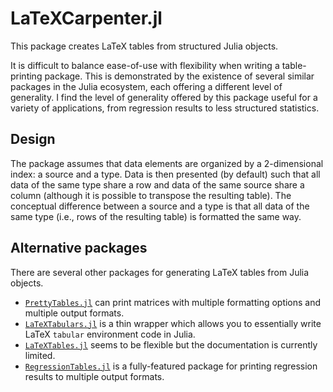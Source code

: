 # LaTeXCarpenter.jl

This package creates LaTeX tables from structured Julia objects.

It is difficult to balance ease-of-use with flexibility when writing a table-printing package.
This is demonstrated by the existence of several similar packages in the Julia ecosystem, each offering a different level of generality.
I find the level of generality offered by this package useful for a variety of applications, from regression results to less structured statistics.

## Design

The package assumes that data elements are organized by a 2-dimensional index: a source and a type.
Data is then presented (by default) such that all data of the same type share a row and data of the same source share a column (although it is possible to transpose the resulting table).
The conceptual difference between a source and a type is that all data of the same type (i.e., rows of the resulting table) is formatted the same way.

## Alternative packages

There are several other packages for generating LaTeX tables from Julia objects.

- [`PrettyTables.jl`](https://github.com/ronisbr/PrettyTables.jl) can print matrices with multiple formatting options and multiple output formats. 
- [`LaTeXTabulars.jl`](https://github.com/tpapp/LaTeXTabulars.jl) is a thin wrapper which allows you to essentially write LaTeX `tabular` environment code in Julia.
- [`LaTeXTables.jl`](https://github.com/szcf-weiya/LaTeXTables.jl) seems to be flexible but the documentation is currently limited.
- [`RegressionTables.jl`](https://github.com/jmboehm/RegressionTables.jl) is a fully-featured package for printing regression results to multiple output formats.
